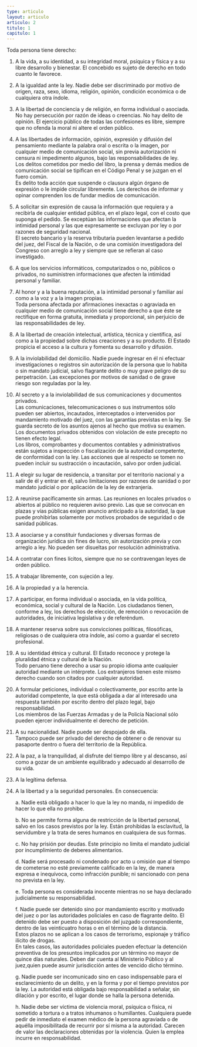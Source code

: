 ```yaml
---
type: articulo
layout: articulo
articulo: 2
titulo: 1
capitulo: 1
---
```

Toda persona tiene derecho:

1. A la vida, a su identidad, a su integridad moral, psíquica y física y a su libre desarrollo y bienestar. El concebido es sujeto de derecho en todo cuanto le favorece.

2. A la igualdad ante la ley. Nadie debe ser discriminado por motivo de origen, raza, sexo, idioma, religión, opinión, condición económica o de cualquiera otra índole.

3. A la libertad de conciencia y de religión, en forma individual o asociada. No hay persecución por razón de ideas o creencias. No hay delito de opinión. El ejercicio público de todas las confesiones es libre, siempre que no ofenda la moral ni altere el orden público.

4. A las libertades de información, opinión, expresión y difusión del pensamiento mediante la palabra oral o escrita o la imagen, por cualquier medio de comunicación social, sin previa autorización ni censura ni impedimento algunos, bajo las responsabilidades de ley.\
Los delitos cometidos por medio del libro, la prensa y demás medios de comunicación social se tipifican en el Código Penal y se juzgan en el fuero común.\
Es delito toda acción que suspende o clausura algún órgano de expresión o le impide circular libremente. Los derechos de informar y opinar comprenden los de fundar medios de comunicación.

5. A solicitar sin expresión de causa la información que requiera y a recibirla de cualquier entidad pública, en el plazo legal, con el costo que suponga el pedido. Se exceptúan las informaciones que afectan la intimidad personal
y las que expresamente se excluyan por ley o por razones de seguridad nacional.\
El secreto bancario y la reserva tributaria pueden levantarse a pedido del juez, del Fiscal de la Nación, o de una comisión investigadora del Congreso con arreglo a ley y siempre que se refieran al caso investigado.

6. A que los servicios informáticos, computarizados o no, públicos o privados, no suministren informaciones que afecten la intimidad personal y familiar.

7. Al honor y a la buena reputación, a la intimidad personal y familiar así como a la voz y a la imagen propias. \
Toda persona afectada por afirmaciones inexactas o agraviada en cualquier medio de comunicación social tiene derecho a que éste se rectifique en forma gratuita, inmediata y proporcional, sin perjuicio de las responsabilidades de ley.

8. A la libertad de creación intelectual, artística, técnica y científica, así como a la propiedad sobre dichas creaciones y a su producto. El Estado propicia el acceso a la cultura y fomenta su desarrollo y difusión.

9. A la inviolabilidad del domicilio. Nadie puede ingresar en él ni efectuar investigaciones o registros sin autorización de la persona que lo habita o sin mandato judicial, salvo flagrante delito o muy grave peligro de su perpetración. Las excepciones por motivos de sanidad o de grave riesgo son reguladas por la ley.

10. Al secreto y a la inviolabilidad de sus comunicaciones y documentos privados.\
Las comunicaciones, telecomunicaciones o sus instrumentos sólo pueden ser abiertos, incautados, interceptados o intervenidos por mandamiento motivado del juez, con las garantías previstas en la ley. Se guarda secreto de los asuntos ajenos al hecho que motiva su examen. \
Los documentos privados obtenidos con violación de este precepto no tienen efecto legal.\
Los libros, comprobantes y documentos contables y administrativos están sujetos a inspección o fiscalización de la autoridad competente, de conformidad con la ley. Las acciones que al respecto se tomen no pueden incluir su sustracción o incautación, salvo por orden judicial.

11. A elegir su lugar de residencia, a transitar por el territorio nacional y a salir de él y entrar en él, salvo limitaciones por razones de sanidad o por mandato judicial o por aplicación de la ley de extranjería.

12. A reunirse pacíficamente sin armas. Las reuniones en locales privados o abiertos al público no requieren aviso previo. Las que se convocan en plazas y vías públicas exigen anuncio anticipado a la autoridad, la que puede prohibirlas solamente por motivos probados de seguridad o de sanidad públicas. 

13. A asociarse y a constituir fundaciones y diversas formas de organización jurídica sin fines de lucro, sin autorización previa y con arreglo a ley. No pueden ser disueltas por resolución administrativa.

14. A contratar con fines lícitos, siempre que no se contravengan leyes de orden público.

15. A trabajar libremente, con sujeción a ley. 

16. A la propiedad y a la herencia.

17. A participar, en forma individual o asociada, en la vida política, económica, social y cultural de la Nación. Los ciudadanos tienen, conforme a ley, los derechos de elección, de remoción o revocación de autoridades, de iniciativa legislativa y de referéndum.

18. A mantener reserva sobre sus convicciones políticas, filosóficas, religiosas o de cualquiera otra índole, así como a guardar el secreto profesional.

19. A su identidad étnica y cultural. El Estado reconoce y protege la pluralidad étnica y cultural de la Nación.\
Todo peruano tiene derecho a usar su propio idioma ante cualquier autoridad mediante un intérprete. Los extranjeros tienen este mismo derecho cuando son citados por cualquier autoridad.

20. A formular peticiones, individual o colectivamente, por escrito ante la autoridad competente, la que está obligada a dar al interesado una respuesta también por escrito dentro del plazo legal, bajo responsabilidad.\
Los miembros de las Fuerzas Armadas y de la Policía Nacional sólo pueden ejercer individualmente el derecho de petición.

21. A su nacionalidad. Nadie puede ser despojado de ella. \
Tampoco puede ser privado del derecho de obtener o de renovar su pasaporte dentro o fuera del territorio de la República.

22. A la paz, a la tranquilidad, al disfrute del tiempo libre y al descanso, así como a gozar de un ambiente equilibrado y adecuado al desarrollo de su vida.

23. A la legítima defensa.

24. A la libertad y a la seguridad personales. En consecuencia:

    a. Nadie está obligado a hacer lo que la ley no manda, ni impedido de hacer lo que ella no prohibe.

    b. No se permite forma alguna de restricción de la libertad personal, salvo en los casos previstos por la ley. Están prohibidas la esclavitud, la servidumbre y la trata de seres humanos en cualquiera de sus formas.

    c. No hay prisión por deudas. Este principio no limita el mandato judicial por incumplimiento de deberes alimentarios.

    d. Nadie será procesado ni condenado por acto u omisión que al tiempo de cometerse no esté previamente calificado en la ley, de manera expresa e inequívoca, como infracción punible; ni sancionado con pena no prevista en la ley.

    e. Toda persona es considerada inocente mientras no se haya declarado judicialmente su responsabilidad.

    f. Nadie puede ser detenido sino por mandamiento escrito y motivado del juez o por las autoridades policiales en caso de flagrante delito. El detenido debe ser puesto a disposición del juzgado correspondiente, dentro de las veinticuatro horas o en el término de la distancia.\
    Estos plazos no se aplican a los casos de terrorismo, espionaje y tráfico ilícito de drogas.\
    En tales casos, las autoridades policiales pueden efectuar la detención preventiva de los presuntos implicados por un término no mayor de quince días naturales. Deben dar cuenta al Ministerio Público y al juez,quien puede asumir jurisdicción antes de vencido dicho término.

    g. Nadie puede ser incomunicado sino en caso indispensable para el esclarecimiento de un delito, y en la forma y por el tiempo previstos por la ley. La autoridad está obligada bajo responsabilidad a señalar, sin dilación y por escrito, el lugar donde se halla la persona detenida.

    h. Nadie debe ser víctima de violencia moral, psíquica o física, ni sometido a tortura o a tratos inhumanos o humillantes. Cualquiera puede pedir de inmediato el examen médico de la persona agraviada o de aquélla imposibilitada de recurrir por sí misma a la autoridad. Carecen de valor las declaraciones obtenidas por la violencia. Quien la emplea incurre en responsabilidad. 